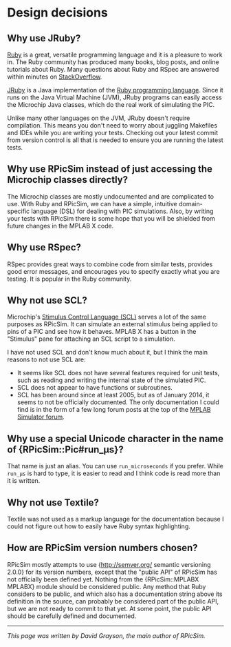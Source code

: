 Design decisions
====


Why use JRuby?
----
[Ruby](https://www.ruby-lang.org/) is a great, versatile programming language and it is a pleasure to work in.
The Ruby community has produced many books, blog posts, and online tutorials about Ruby.
Many questions about Ruby and RSpec are answered within minutes on [StackOverflow](http://www.stackoverflow.com).

[JRuby](http://jruby.org) is a Java implementation of the [Ruby programming language](https://www.ruby-lang.org/).
Since it runs on the Java Virtual Machine (JVM), JRuby programs can easily access the Microchip Java classes, which do the real work of simulating the PIC.

Unlike many other languages on the JVM, JRuby doesn't require compilation.
This means you don't need to worry about juggling Makefiles and IDEs while you are writing your tests.
Checking out your latest commit from version control is all that is needed to ensure you are running the latest tests.


Why use RPicSim instead of just accessing the Microchip classes directly?
----
The Microchip classes are mostly undocumented and are complicated to use.
With Ruby and RPicSim, we can have a simple, intuitive domain-specific language (DSL) for dealing with PIC simulations.
Also, by writing your tests with RPicSim there is some hope that you will be shielded from future changes in the MPLAB X code.


Why use RSpec?
----
RSpec provides great ways to combine code from similar tests, provides good error messages, and encourages you to specify exactly what you are testing.
It is popular in the Ruby community.


Why not use SCL?
----
Microchip's [Stimulus Control Language (SCL)](http://www.microchip.com/forums/m111255.aspx) serves a lot of the same purposes as RPicSim.
It can simulate an external stimulus being applied to pins of a PIC and see how it behaves.
MPLAB X has a button in the "Stimulus" pane for attaching an SCL script to a simulation.

I have not used SCL and don't know much about it, but I think the main reasons to not use SCL are:

* It seems like SCL does not have several features required for unit tests, such as reading and writing the internal state of the simulated PIC.
* SCL does not appear to have functions or subroutines.
* SCL has been around since at least 2005, but as of January 2014, it seems to not be officially documented.
  The only documentation I could find is in the form of a few long forum posts at the top of the [MPLAB Simulator forum](http://www.microchip.com/forums/f18.aspx).


Why use a special Unicode character in the name of {RPicSim::Pic#run_µs}?
----
That name is just an alias.
You can use `run_microseconds` if you prefer.
While `run_µs` is hard to type, it is easier to read and I think code is read more than it is written.


Why not use Textile?
----
Textile was not used as a markup language for the documentation because I could not figure out how to easily have Ruby syntax highlighting.


How are RPicSim version numbers chosen?
----

RPicSim mostly attempts to use {http://semver.org/ semantic versioning 2.0.0} for its version numbers, except that the "public API" of RPicSim has not officially been defined yet.
Nothing from the {RPicSim::MPLABX MPLABX} module should be considered public.
Any method that Ruby considers to be public, and which also has a documentation string above its definition in the source, can probably be considered part of the public API, but we are not ready to commit to that yet.
At some point, the public API should be carefully defined and documented.

* * *

_This page was written by David Grayson, the main author of RPicSim._